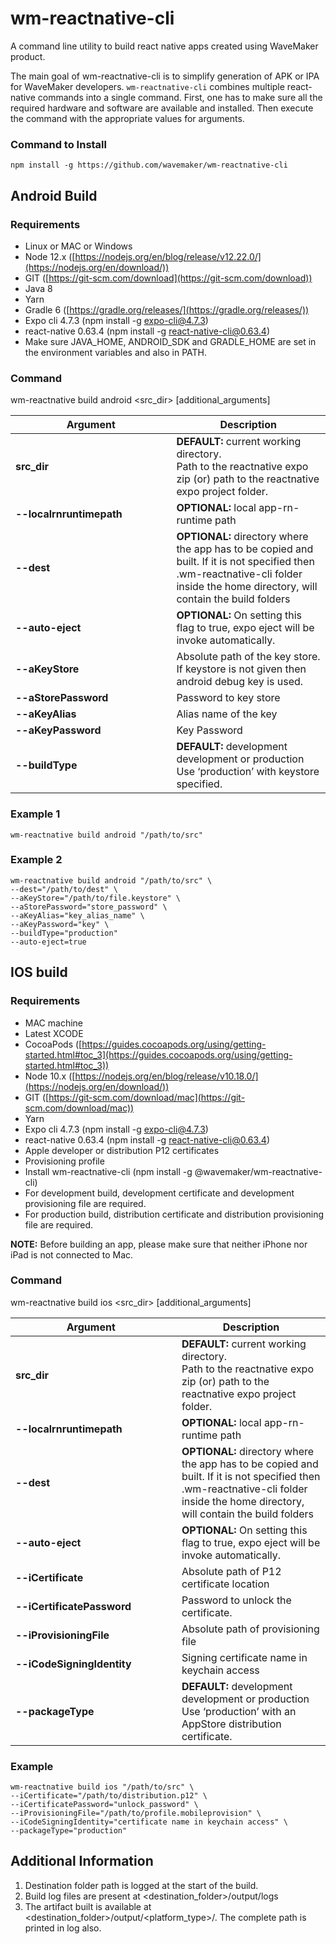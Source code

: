 # wm-reactnative-cli

A command line utility to build react native apps created using WaveMaker product.

The main goal of wm-reactnative-cli is to simplify generation of APK or IPA for WaveMaker developers. ```wm-reactnative-cli``` combines multiple react-native commands into a single command. First, one has to make sure all the required hardware and software are available and installed. Then execute the command with the appropriate values for arguments.

### Command to Install

~~~
npm install -g https://github.com/wavemaker/wm-reactnative-cli
~~~

## Android Build

### Requirements

-   Linux or MAC or Windows
-   Node 12.x ([https://nodejs.org/en/blog/release/v12.22.0/](https://nodejs.org/en/download/))
-   GIT ([https://git-scm.com/download](https://git-scm.com/download))
-   Java 8
-   Yarn
-   Gradle 6 ([https://gradle.org/releases/](https://gradle.org/releases/))
-   Expo cli 4.7.3 (npm install -g expo-cli@4.7.3)
-   react-native 0.63.4 (npm install -g react-native-cli@0.63.4)
-   Make sure JAVA_HOME, ANDROID_SDK and GRADLE_HOME are set in the environment variables and also in PATH.

### Command

wm-reactnative build android <src_dir> [additional_arguments]


|&nbsp;&nbsp;&nbsp;&nbsp;&nbsp;&nbsp;&nbsp;&nbsp;&nbsp;&nbsp;&nbsp;&nbsp;&nbsp;&nbsp;&nbsp;&nbsp;&nbsp;&nbsp;&nbsp;**Argument**&nbsp;&nbsp;&nbsp;&nbsp;&nbsp;&nbsp;&nbsp;&nbsp;&nbsp;&nbsp;&nbsp;&nbsp;&nbsp;&nbsp;&nbsp;&nbsp;&nbsp;&nbsp;&nbsp;| **Description** |
|--|--|
| **src_dir** | **DEFAULT:** current working directory.<br> Path to the reactnative expo zip (or) path to the reactnative expo project folder. |
| **\-\-localrnruntimepath** |**OPTIONAL:** local app-rn-runtime path |
|**\-\-dest**|**OPTIONAL:** directory where the app has to be copied and built. If it is not specified then .wm-reactnative-cli folder inside the home directory, will contain the build folders |
|**\-\-auto-eject**|**OPTIONAL:** On setting this flag to true, expo eject will be invoke automatically.|
|**\-\-aKeyStore**|Absolute path of the key store. If keystore is not given then android debug key is used.|
|**\-\-aStorePassword**|Password to key store|
|**\-\-aKeyAlias**|Alias name of the key|
|**\-\-aKeyPassword**|Key Password|
|**\-\-buildType**|**DEFAULT:** development<br>development or production<br>Use ‘production’ with keystore specified.|


### Example 1

~~~
wm-reactnative build android "/path/to/src"
~~~
### Example 2
~~~
wm-reactnative build android "/path/to/src" \
--dest="/path/to/dest" \
--aKeyStore="/path/to/file.keystore" \
--aStorePassword="store_password" \
--aKeyAlias="key_alias_name" \
--aKeyPassword="key" \
--buildType="production"
--auto-eject=true
~~~

## IOS build

### Requirements

-   MAC machine
-   Latest XCODE
-   CocoaPods ([https://guides.cocoapods.org/using/getting-started.html#toc_3](https://guides.cocoapods.org/using/getting-started.html#toc_3))
-   Node 10.x ([https://nodejs.org/en/blog/release/v10.18.0/](https://nodejs.org/en/download/))
-   GIT ([https://git-scm.com/download/mac](https://git-scm.com/download/mac))
-   Yarn
-   Expo cli 4.7.3 (npm install -g expo-cli@4.7.3)
-   react-native 0.63.4 (npm install -g react-native-cli@0.63.4)
-   Apple developer or distribution P12 certificates
-   Provisioning profile
-   Install wm-reactnative-cli (npm install -g @wavemaker/wm-reactnative-cli)
-   For development build, development certificate and development provisioning file are required.
-   For production build, distribution certificate and distribution provisioning file are required.

**NOTE:** Before building an app, please make sure that neither iPhone nor iPad is not connected to Mac.

### Command

wm-reactnative build ios <src_dir> [additional_arguments]


|&nbsp;&nbsp;&nbsp;&nbsp;&nbsp;&nbsp;&nbsp;&nbsp;&nbsp;&nbsp;&nbsp;&nbsp;&nbsp;&nbsp;&nbsp;&nbsp;&nbsp;&nbsp;&nbsp;**Argument**&nbsp;&nbsp;&nbsp;&nbsp;&nbsp;&nbsp;&nbsp;&nbsp;&nbsp;&nbsp;&nbsp;&nbsp;&nbsp;&nbsp;&nbsp;&nbsp;&nbsp;&nbsp;&nbsp;&nbsp;&nbsp;| **Description** |
|--|--|
| **src_dir** | **DEFAULT:** current working directory.<br> Path to the reactnative expo zip (or) path to the reactnative expo project folder. |
| **\-\-localrnruntimepath** |**OPTIONAL:** local app-rn-runtime path |
|**\-\-dest**|**OPTIONAL:** directory where the app has to be copied and built. If it is not specified then .wm-reactnative-cli folder inside the home directory, will contain the build folders |
|**\-\-auto-eject**|**OPTIONAL:** On setting this flag to true, expo eject will be invoke automatically.|
|**\-\-iCertificate**|Absolute path of P12 certificate location|
|**\-\-iCertificatePassword**|Password to unlock the certificate.|
|**\-\-iProvisioningFile**|Absolute path of provisioning file|
|**\-\-iCodeSigningIdentity**|Signing certificate name in keychain access|
|**\-\-packageType**|**DEFAULT:** development<bR>development or production <br>Use ‘production’ with an AppStore distribution certificate.|


### Example


~~~
wm-reactnative build ios "/path/to/src" \
--iCertificate="/path/to/distribution.p12" \
--iCertificatePassword="unlock_password" \
--iProvisioningFile="/path/to/profile.mobileprovision" \
--iCodeSigningIdentity="certificate name in keychain access" \
--packageType="production"
~~~


## Additional Information

1. Destination folder path is logged at the start of the build.
2. Build log files are present at <destination_folder>/output/logs
3. The artifact built is available at <destination_folder>/output/<platform_type>/. The complete path is printed in log also.

